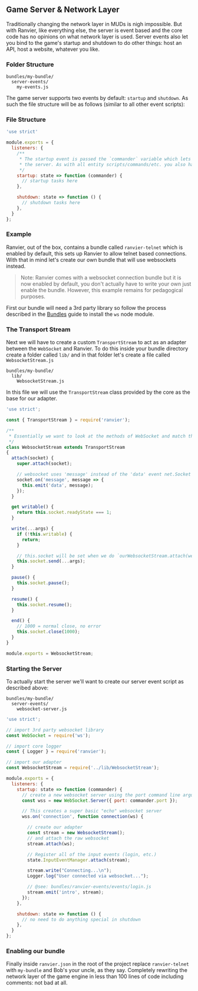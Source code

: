 ## Game Server & Network Layer

Traditionally changing the network layer in MUDs is nigh impossible. But with Ranvier, like everything else, the server
is event based and the core code has no opinions on what network layer is used. Server events also let you bind to the
game's startup and shutdown to do other things: host an API, host a website, whatever you like.

### Folder Structure

```
bundles/my-bundle/
  server-events/
    my-events.js
```

The game server supports two events by default: `startup` and `shutdown`. As such the file structure will be as follows
(similar to all other event scripts):

### File Structure

```javascript
'use strict'

module.exports = {
  listeners: {
    /**
     * The startup event is passed the `commander` variable which lets you access command line arguments used to start
     * the server. As with all entity scripts/commands/etc. you also have access to the entire game state.
     */
    startup: state => function (commander) {
      // startup tasks here
    },

    shutdown: state => function () {
      // shutdown tasks here
    },
  }
};
```

### Example

Ranvier, out of the box, contains a bundle called `ranvier-telnet` which is enabled by default, this sets up Ranvier to
allow telnet based connections. With that in mind let's create our own bundle that will use websockets instead.

> Note: Ranvier comes with a websocket connection bundle but it is now enabled by default, you don't actually have to
> write your own just enable the bundle. However, this example remains for pedagogical purposes.

First our bundle will need a 3rd party library so follow the process described in the [Bundles](../bundles.md) guide to
install the `ws` node module.


### The Transport Stream

Next we will have to create a custom `TransportStream` to act as an adapter between the `WebSocket` and Ranvier. To do
this inside your bundle directory create a folder called `lib/` and in that folder let's create a file called
`WebsocketStream.js`

```
bundles/my-bundle/
  lib/
    WebsocketStream.js
```

In this file we will use the `TransportStream` class provided by the core as the base for our adapter.

```javascript
'use strict';

const { TransportStream } = require('ranvier');

/**
 * Essentially we want to look at the methods of WebSocket and match them to the appropriate methods on TransportStream
 */
class WebsocketStream extends TransportStream
{
  attach(socket) {
    super.attach(socket);

    // websocket uses 'message' instead of the 'data' event net.Socket uses
    socket.on('message', message => {
      this.emit('data', message);
    });
  }

  get writable() {
    return this.socket.readyState === 1;
  }

  write(...args) {
    if (!this.writable) {
      return;
    }

    // this.socket will be set when we do `ourWebsocketStream.attach(websocket)`
    this.socket.send(...args);
  }

  pause() {
    this.socket.pause();
  }

  resume() {
    this.socket.resume();
  }

  end() {
    // 1000 = normal close, no error
    this.socket.close(1000);
  }
}

module.exports = WebsocketStream;
```

### Starting the Server

To actually start the server we'll want to create our server event script as described above:

```
bundles/my-bundle/
  server-events/
    websocket-server.js
```

```javascript
'use strict';

// import 3rd party websocket library
const WebSocket = require('ws');

// import core logger
const { Logger } = require('ranvier');

// import our adapter
const WebsocketStream = require('../lib/WebsocketStream');

module.exports = {
  listeners: {
    startup: state => function (commander) {
      // create a new websocket server using the port command line argument
      const wss = new WebSocket.Server({ port: commander.port });

      // This creates a super basic "echo" websocket server
      wss.on('connection', function connection(ws) {

        // create our adapter
        const stream = new WebsocketStream();
        // and attach the raw websocket
        stream.attach(ws);

        // Register all of the input events (login, etc.)
        state.InputEventManager.attach(stream);

        stream.write("Connecting...\n");
        Logger.log("User connected via websocket...");

        // @see: bundles/ranvier-events/events/login.js
        stream.emit('intro', stream);
      });
    },

    shutdown: state => function () {
      // no need to do anything special in shutdown
    },
  }
};
```

### Enabling our bundle

Finally inside `ranvier.json` in the root of the project replace `ranvier-telnet` with `my-bundle` and Bob's your uncle, as they say.
Completely rewriting the network layer of the game engine in less than 100 lines of code including comments: not bad at all.
